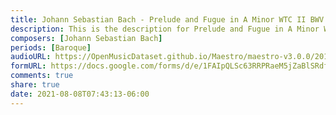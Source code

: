 ```yaml
---
title: Johann Sebastian Bach - Prelude and Fugue in A Minor WTC II BWV 889 (4)
description: This is the description for Prelude and Fugue in A Minor WTC II BWV 889 by Johann Sebastian Bach
composers: [Johann Sebastian Bach]
periods: [Baroque]
audioURL: https://OpenMusicDataset.github.io/Maestro/maestro-v3.0.0/2017/MIDI-Unprocessed_054_PIANO054_MID--AUDIO-split_07-07-17_Piano-e_1-02_wav--1.midi
formURL: https://docs.google.com/forms/d/e/1FAIpQLSc63RRPRaeM5jZaBlSRdftNDG-j2R6YAG3oDLLkOnVvPRmY-A/viewform
comments: true
share: true
date: 2021-08-08T07:43:13-06:00
---
```

